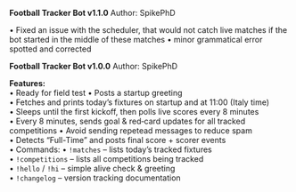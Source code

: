 **Football Tracker Bot v1.1.0**
Author: SpikePhD

• Fixed an issue with the scheduler, that would not catch live matches if the bot started in the middle of these matches
• minor grammatical error spotted and corrected  



**Football Tracker Bot v1.0.0**
Author: SpikePhD

**Features:**  
• Ready for field test
• Posts a startup greeting  
• Fetches and prints today’s fixtures on startup and at 11:00 (Italy time)  
• Sleeps until the first kickoff, then polls live scores every 8 minutes  
• Every 8 minutes, sends goal & red‐card updates for all tracked competitions
• Avoid sending repetead messages to reduce spam  
• Detects “Full-Time” and posts final score + scorer events  
• Commands:
  • `!matches` – lists today’s tracked fixtures  
  • `!competitions` – lists all competitions being tracked  
  • `!hello` / `!hi` – simple alive check & greeting  
  • `!changelog` – version tracking documentation